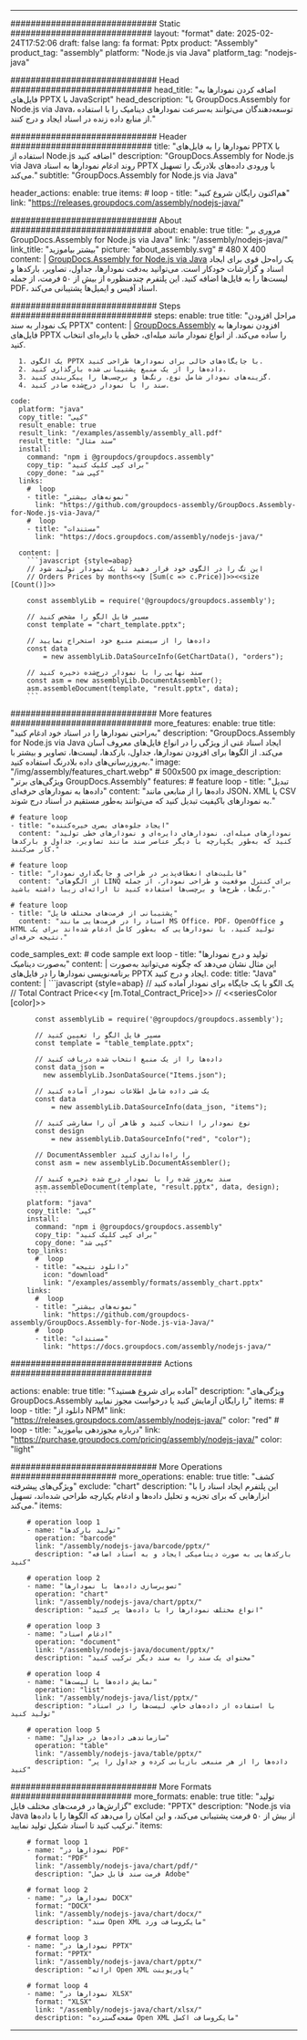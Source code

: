 



---
############################# Static ############################
layout: "format"
date:  2025-02-24T17:52:06
draft: false
lang: fa
format: Pptx
product: "Assembly"
product_tag: "assembly"
platform: "Node.js via Java"
platform_tag: "nodejs-java"

############################# Head ############################
head_title: "اضافه کردن نمودارها به فایل‌های PPTX با JavaScript"
head_description: "با GroupDocs.Assembly for Node.js via Java، توسعه‌دهندگان می‌توانند به‌سرعت نمودارهای دینامیک را با استفاده از منابع داده زنده در اسناد ایجاد و درج کنند."

############################# Header ############################
title: "نمودارها را به فایل‌های PPTX با استفاده از Node.js اضافه کنید" 
description: "GroupDocs.Assembly for Node.js via Java روند ادغام نمودارها به اسناد PPTX با ورودی داده‌های بلادرنگ را تسهیل می‌کند."
subtitle: "GroupDocs.Assembly for Node.js via Java" 

header_actions:
  enable: true
  items:
    #  loop
    - title: "هم‌اکنون رایگان شروع کنید"
      link: "https://releases.groupdocs.com/assembly/nodejs-java/"
      
############################# About ############################
about:
    enable: true
    title: "مروری بر GroupDocs.Assembly for Node.js via Java"
    link: "/assembly/nodejs-java/"
    link_title: "بیشتر بیاموزید"
    picture: "about_assembly.svg" # 480 X 400
    content: |
       [GroupDocs.Assembly for Node.js via Java](/assembly/nodejs-java/) یک راه‌حل قوی برای ایجاد اسناد و گزارشات خودکار است. می‌توانید به‌دقت نمودارها، جداول، تصاویر، بارکدها و لیست‌ها را به فایل‌ها اضافه کنید. این پلتفرم چندمنظوره از بیش از ۵۰ فرمت، از جمله PDF، اسناد آفیس و ایمیل‌ها پشتیبانی می‌کند.

############################# Steps ############################
steps:
    enable: true
    title: "مراحل افزودن یک نمودار به سند PPTX"
    content: |
      [GroupDocs.Assembly](/assembly/nodejs-java/) افزودن نمودارها به فایل‌های PPTX را ساده می‌کند. از انواع نمودار مانند میله‌ای، خطی یا دایره‌ای انتخاب کنید.
      
      1. یک الگوی PPTX با جایگاه‌های خالی برای نمودارها طراحی کنید.
      2. داده‌ها را از یک منبع پشتیبانی شده بارگذاری کنید.
      3. گزینه‌های نمودار شامل نوع، رنگ‌ها و برچسب‌ها را پیکربندی کنید.
      4. سند را با نمودار درج‌شده صادر کنید.
   
    code:
      platform: "java"
      copy_title: "کپی"
      result_enable: true
      result_link: "/examples/assembly/assembly_all.pdf"
      result_title: "سند مثال"
      install:
        command: "npm i @groupdocs/groupdocs.assembly"
        copy_tip: "برای کپی کلیک کنید"
        copy_done: "کپی شد"
      links:
        #  loop
        - title: "نمونه‌های بیشتر"
          link: "https://github.com/groupdocs-assembly/GroupDocs.Assembly-for-Node.js-via-Java/"
        #  loop
        - title: "مستندات"
          link: "https://docs.groupdocs.com/assembly/nodejs-java/"
          
      content: |
        ```javascript {style=abap}
        // این تگ را در الگوی خود قرار دهید تا یک نمودار تولید شود
        // Orders Prices by months<<y [Sum(c => c.Price)]>><<size [Count()]>>
    
        const assemblyLib = require('@groupdocs/groupdocs.assembly');

        // مسیر فایل الگو را مشخص کنید
        const template = "chart_template.pptx";

        // داده‌ها را از سیستم منبع خود استخراج نمایید
        const data 
            = new assemblyLib.DataSourceInfo(GetChartData(), "orders");

        // سند نهایی را با نمودار درج‌شده ذخیره کنید
        const asm = new assemblyLib.DocumentAssembler();
        asm.assembleDocument(template, "result.pptx", data);
        ```           

############################# More features ############################
more_features:
  enable: true
  title: "به‌راحتی نمودارها را در اسناد خود ادغام کنید"
  description: "GroupDocs.Assembly for Node.js via Java ایجاد اسناد غنی از ویژگی را در انواع فایل‌های معروف آسان می‌کند. از الگوها برای افزودن نمودارها، جداول، بارکدها، لیست‌ها، تصاویر و بیشتر با به‌روزرسانی‌های داده بلادرنگ استفاده کنید."
  image: "/img/assembly/features_chart.webp" # 500x500 px
  image_description: "ویژگی‌های برتر GroupDocs.Assembly"
  features:
    # feature loop
    - title: "تبدیل داده‌ها به نمودارهای حرفه‌ای"
      content: "داده‌ها را از منابعی مانند JSON، XML یا CSV به نمودارهای باکیفیت تبدیل کنید که می‌توانند به‌طور مستقیم در اسناد درج شوند."

    # feature loop
    - title: "ایجاد جلوه‌های بصری خیره‌کننده"
      content: "نمودارهای میله‌ای، نمودارهای دایره‌ای و نمودارهای خطی تولید کنید که به‌طور یکپارچه با دیگر عناصر سند مانند تصاویر، جداول و بارکدها کار می‌کنند."

    # feature loop
    - title: "قابلیت‌های انعطاف‌پذیر در طراحی و جایگذاری نمودار"
      content: "از الگوهای LINQ برای کنترل موقعیت و طراحی نمودار، از جمله رنگ‌ها، طرح‌ها و برچسب‌ها استفاده کنید تا ارائه‌ای زیبا داشته باشید."

    # feature loop
    - title: "پشتیبانی از فرمت‌های مختلف فایل"
      content: "اسناد را در فرمت‌هایی مانند MS Office، PDF، OpenOffice و HTML تولید کنید، با نمودارهایی که به‌طور کامل ادغام شده‌اند برای یک نتیجه حرفه‌ای."
      
  code_samples_ext:
    # code sample ext loop
    - title: "تولید و درج نمودارها به‌صورت دینامیک"
      content: |
        این مثال نشان می‌دهد که چگونه می‌توانید به‌صورت برنامه‌نویسی نمودارها را در فایل‌های PPTX ایجاد و درج کنید.
      code:
        title: "Java"
        content: |
          ```javascript {style=abap}
          // یک الگو با یک جایگاه برای نمودار آماده کنید
          // Total Contract Price<<y [m.Total_Contract_Price]>>
          // <<seriesColor [color]>>
          
          const assemblyLib = require('@groupdocs/groupdocs.assembly');

          // مسیر فایل الگو را تعیین کنید
          const template = "table_template.pptx";

          // داده‌ها را از یک منبع انتخاب شده دریافت کنید
          const data_json = 
            new assemblyLib.JsonDataSource("Items.json");

          // یک شی داده شامل اطلاعات نمودار آماده کنید
          const data 
              = new assemblyLib.DataSourceInfo(data_json, "items");

          // نوع نمودار را انتخاب کنید و ظاهر آن را سفارشی کنید
          const design 
              = new assemblyLib.DataSourceInfo("red", "color");

          // DocumentAssembler را راه‌اندازی کنید
          const asm = new assemblyLib.DocumentAssembler();

          // سند به‌روز شده را با نمودار درج شده ذخیره کنید
          asm.assembleDocument(template, "result.pptx", data, design);
          ```
        platform: "java"
        copy_title: "کپی"
        install:
          command: "npm i @groupdocs/groupdocs.assembly"
          copy_tip: "برای کپی کلیک کنید"
          copy_done: "کپی شد"
        top_links:
          #  loop
          - title: "دانلود نتیجه"
            icon: "download"
            link: "/examples/assembly/formats/assembly_chart.pptx"
        links:
          #  loop
          - title: "نمونه‌های بیشتر"
            link: "https://github.com/groupdocs-assembly/GroupDocs.Assembly-for-Node.js-via-Java/"
          #  loop
          - title: "مستندات"
            link: "https://docs.groupdocs.com/assembly/nodejs-java/"
            

            


############################## Actions ############################

actions:
  enable: true
  title: "آماده برای شروع هستید؟"
  description: "ویژگی‌های GroupDocs.Assembly را رایگان آزمایش کنید یا درخواست مجوز نمایید"
  items:
    #  loop
    - title: "دانلود از NPM"
      link: "https://releases.groupdocs.com/assembly/nodejs-java/"
      color: "red"
        #  loop
    - title: "درباره مجوزدهی بیاموزید"
      link: "https://purchase.groupdocs.com/pricing/assembly/nodejs-java/"
      color: "light"


############################# More Operations #####################
more_operations:
    enable: true
    title: "کشف ویژگی‌های پیشرفته"
    exclude: "chart"
    description: "این پلتفرم ایجاد اسناد را با ابزارهایی که برای تجزیه و تحلیل داده‌ها و ادغام یکپارچه طراحی شده‌اند، تسهیل می‌کند."
    items: 
          
        # operation loop 1
        - name: "تولید بارکدها"
          operation: "barcode"
          link: "/assembly/nodejs-java/barcode/pptx/"
          description: "بارکدهایی به صورت دینامیکی ایجاد و به اسناد اضافه کنید"

        # operation loop 2
        - name: "تصویرسازی داده‌ها با نمودارها"
          operation: "chart"
          link: "/assembly/nodejs-java/chart/pptx/"
          description: "انواع مختلف نمودارها را با داده‌ها پر کنید"

        # operation loop 3
        - name: "ادغام اسناد"
          operation: "document"
          link: "/assembly/nodejs-java/document/pptx/"
          description: "محتوای یک سند را به سند دیگر ترکیب کنید"

        # operation loop 4
        - name: "نمایش داده‌ها با لیست‌ها"
          operation: "list"
          link: "/assembly/nodejs-java/list/pptx/"
          description: "با استفاده از داده‌های خاص، لیست‌ها را در اسناد تولید کنید"

        # operation loop 5
        - name: "سازماندهی داده‌ها در جداول"
          operation: "table"
          link: "/assembly/nodejs-java/table/pptx/"
          description: "داده‌ها را از هر منبعی بازیابی کرده و جداول را پر کنید"
         
          
############################# More Formats ########################
more_formats:
    enable: true
    title: "تولید گزارش‌ها در فرمت‌های مختلف فایل"
    exclude: "PPTX"
    description: "Node.js via Java از بیش از ۵۰ فرمت پشتیبانی می‌کند، و این امکان را می‌دهد که الگوها را با داده‌ها ترکیب کنید تا اسناد شکیل تولید نمایید."
    items: 
          
        # format loop 1
        - name: "نمودارها در PDF"
          format: "PDF"
          link: "/assembly/nodejs-java/chart/pdf/"
          description: "فرمت سند قابل حمل Adobe"
          
        # format loop 2
        - name: "نمودارها در DOCX"
          format: "DOCX"
          link: "/assembly/nodejs-java/chart/docx/"
          description: "سند Open XML مایکروسافت ورد"
          
        # format loop 3
        - name: "نمودارها در PPTX"
          format: "PPTX"
          link: "/assembly/nodejs-java/chart/pptx/"
          description: "ارائه Open XML پاورپوینت"
          
        # format loop 4
        - name: "نمودارها در XLSX"
          format: "XLSX"
          link: "/assembly/nodejs-java/chart/xlsx/"
          description: "صفحه‌گسترده Open XML مایکروسافت اکسل"


          

---